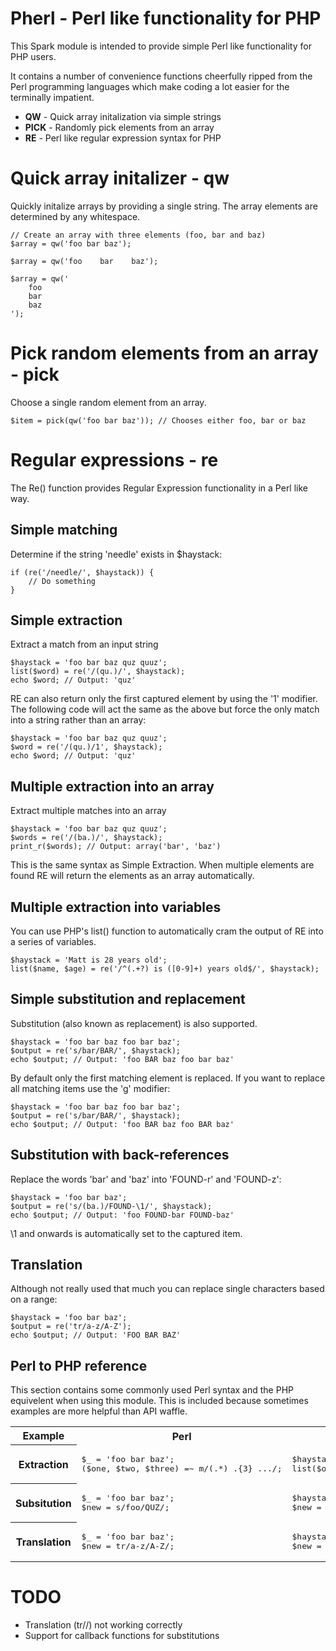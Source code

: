 Pherl - Perl like functionality for PHP
=======================================

This Spark module is intended to provide simple Perl like functionality for PHP users.

It contains a number of convenience functions cheerfully ripped from the Perl programming languages which make coding a lot easier for the terminally impatient.

* __QW__ - Quick array initalization via simple strings
* __PICK__ - Randomly pick elements from an array
* __RE__ - Perl like regular expression syntax for PHP


Quick array initalizer - qw
===========================
Quickly initalize arrays by providing a single string. The array elements are determined by any whitespace.

	// Create an array with three elements (foo, bar and baz)
	$array = qw('foo bar baz');

	$array = qw('foo    bar    baz');

	$array = qw('
		foo
		bar
		baz
	');


Pick random elements from an array - pick
=========================================
Choose a single random element from an array.

	$item = pick(qw('foo bar baz')); // Chooses either foo, bar or baz


Regular expressions - re
========================
The Re() function provides Regular Expression functionality in a Perl like way.


Simple matching
---------------
Determine if the string 'needle' exists in $haystack:

	if (re('/needle/', $haystack)) {
		// Do something
	}


Simple extraction
-----------------
Extract a match from an input string

	$haystack = 'foo bar baz quz quuz';
	list($word) = re('/(qu.)/', $haystack);
	echo $word; // Output: 'quz'

RE can also return only the first captured element by using the '1' modifier. The following code will act the same as the above but force the only match into a string rather than an array:

	$haystack = 'foo bar baz quz quuz';
	$word = re('/(qu.)/1', $haystack);
	echo $word; // Output: 'quz'


Multiple extraction into an array
---------------------------------
Extract multiple matches into an array

	$haystack = 'foo bar baz quz quuz';
	$words = re('/(ba.)/', $haystack);
	print_r($words); // Output: array('bar', 'baz')

This is the same syntax as Simple Extraction. When multiple elements are found RE will return the elements as an array automatically.


Multiple extraction into variables
----------------------------------
You can use PHP's list() function to automatically cram the output of RE into a series of variables.

	$haystack = 'Matt is 28 years old';
	list($name, $age) = re('/^(.+?) is ([0-9]+) years old$/', $haystack);


Simple substitution and replacement
--------------------------------
Substitution (also known as replacement) is also supported.

	$haystack = 'foo bar baz foo bar baz';
	$output = re('s/bar/BAR/', $haystack);
	echo $output; // Output: 'foo BAR baz foo bar baz'

By default only the first matching element is replaced. If you want to replace all matching items use the 'g' modifier:

	$haystack = 'foo bar baz foo bar baz';
	$output = re('s/bar/BAR/', $haystack);
	echo $output; // Output: 'foo BAR baz foo BAR baz'


Substitution with back-references
---------------------------------
Replace the words 'bar' and 'baz' into 'FOUND-r' and 'FOUND-z':

	$haystack = 'foo bar baz';
	$output = re('s/(ba.)/FOUND-\1/', $haystack);
	echo $output; // Output: 'foo FOUND-bar FOUND-baz'

\1 and onwards is automatically set to the captured item.


Translation
-----------
Although not really used that much you can replace single characters based on a range:

	$haystack = 'foo bar baz';
	$output = re('tr/a-z/A-Z');
	echo $output; // Output: 'FOO BAR BAZ'


Perl to PHP reference
---------------------
This section contains some commonly used Perl syntax and the PHP equivelent when using this module.
This is included because sometimes examples are more helpful than API waffle.

<table>
	<tr>
		<th>Example</th>
		<th>Perl</th>
		<th>PHP + Pherl</th>
	</tr>
	<tr>
		<th>Extraction</th>
		<td>
<pre>
$_ = 'foo bar baz';
($one, $two, $three) =~ m/(.*) .{3} .../;
</pre>
		</td>
		<td>
<pre>
$haystack = 'foo bar baz';
list($one, $two, $three) = re('m/(.*) .{3} .../', $haystack);
</pre>
		</td>
	</tr>
	<tr>
		<th>Subsitution</th>
		<td>
<pre>
$_ = 'foo bar baz';
$new = s/foo/QUZ/;
</pre>
		</td>
		<td>
<pre>
$haystack = 'foo bar baz';
$new = re('s/foo/QUZ/', $haystack);
</pre>
		</td>
	</tr>
	<tr>
		<th>Translation</th>
		<td>
<pre>
$_ = 'foo bar baz';
$new = tr/a-z/A-Z/;
</pre>
		</td>
		<td>
<pre>
$haystack = 'foo bar baz';
$new = re('tr/a-z/A-Z/', $haystack);
</pre>
		</td>
	</tr>
</table>


TODO
====

* Translation (tr//) not working correctly
* Support for callback functions for substitutions

